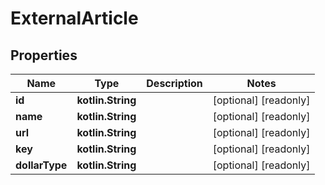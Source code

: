 
# ExternalArticle

## Properties
Name | Type | Description | Notes
------------ | ------------- | ------------- | -------------
**id** | **kotlin.String** |  |  [optional] [readonly]
**name** | **kotlin.String** |  |  [optional] [readonly]
**url** | **kotlin.String** |  |  [optional] [readonly]
**key** | **kotlin.String** |  |  [optional] [readonly]
**dollarType** | **kotlin.String** |  |  [optional] [readonly]



